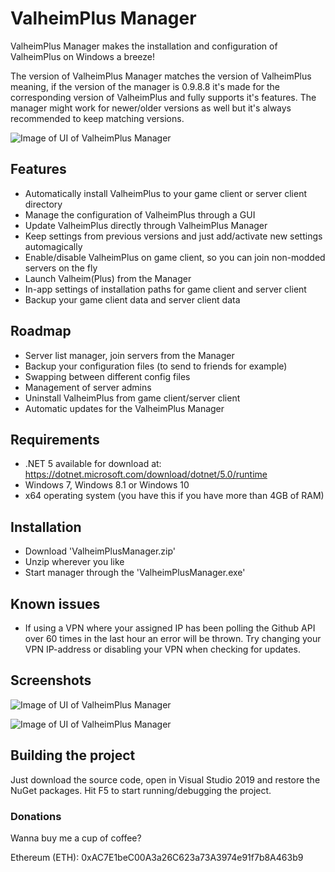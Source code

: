 # ValheimPlus Manager
ValheimPlus Manager makes the installation and configuration of ValheimPlus on Windows a breeze!

The version of ValheimPlus Manager matches the version of ValheimPlus meaning, if the version of the manager is 0.9.8.8 it's made for the corresponding version
of ValheimPlus and fully supports it's features. The manager might work for newer/older versions as well but it's always recommended to keep matching versions.

![Image of UI of ValheimPlus Manager](ValheimPlusManagerWPF/Gfx/ValheimPlusManager.png)

## Features
- Automatically install ValheimPlus to your game client or server client directory
- Manage the configuration of ValheimPlus through a GUI
- Update ValheimPlus directly through ValheimPlus Manager
- Keep settings from previous versions and just add/activate new settings automagically
- Enable/disable ValheimPlus on game client, so you can join non-modded servers on the fly
- Launch Valheim(Plus) from the Manager
- In-app settings of installation paths for game client and server client
- Backup your game client data and server client data
## Roadmap
- Server list manager, join servers from the Manager
- Backup your configuration files (to send to friends for example)
- Swapping between different config files
- Management of server admins
- Uninstall ValheimPlus from game client/server client
- Automatic updates for the ValheimPlus Manager
## Requirements
- .NET 5 available for download at: https://dotnet.microsoft.com/download/dotnet/5.0/runtime
- Windows 7, Windows 8.1 or Windows 10
- x64 operating system (you have this if you have more than 4GB of RAM)
## Installation
- Download 'ValheimPlusManager.zip'
- Unzip wherever you like
- Start manager through the 'ValheimPlusManager.exe'
## Known issues
- If using a VPN where your assigned IP has been polling the Github API over 60 times in the last hour an error will be thrown. Try changing your VPN IP-address or disabling your VPN when checking for updates.
## Screenshots

![Image of UI of ValheimPlus Manager](ValheimPlusManagerWPF/Gfx/ValheimPlusManager.png)

![Image of UI of ValheimPlus Manager](ValheimPlusManagerWPF/Gfx/ValheimPlusManager-ConfigurationManager.png)

## Building the project
Just download the source code, open in Visual Studio 2019 and restore the NuGet packages. Hit F5 to start running/debugging the project.
### Donations
Wanna buy me a cup of coffee?

Ethereum (ETH): 0xAC7E1beC00A3a26C623a73A3974e91f7b8A463b9
